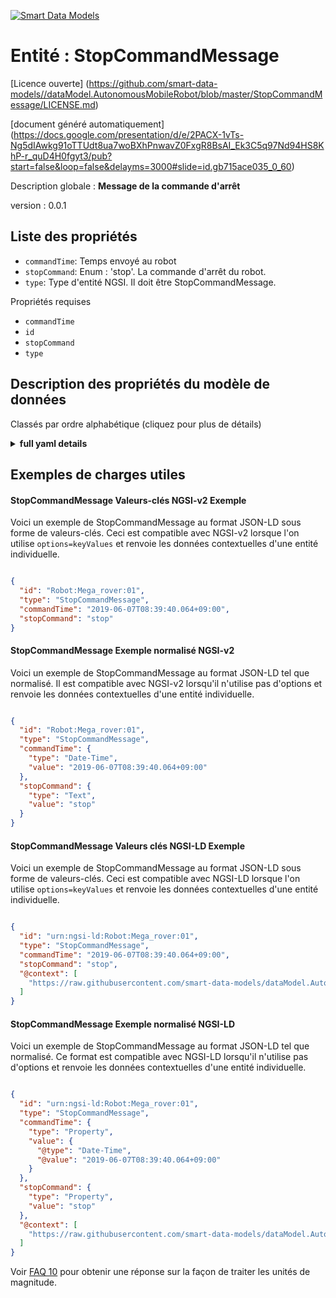 [![Smart Data Models](https://smartdatamodels.org/wp-content/uploads/2022/01/SmartDataModels_logo.png "Logo")](https://smartdatamodels.org)  
Entité : StopCommandMessage  
===========================  
[Licence ouverte] (https://github.com/smart-data-models//dataModel.AutonomousMobileRobot/blob/master/StopCommandMessage/LICENSE.md)  
[document généré automatiquement] (https://docs.google.com/presentation/d/e/2PACX-1vTs-Ng5dIAwkg91oTTUdt8ua7woBXhPnwavZ0FxgR8BsAI_Ek3C5q97Nd94HS8KhP-r_quD4H0fgyt3/pub?start=false&loop=false&delayms=3000#slide=id.gb715ace035_0_60)  
Description globale : **Message de la commande d'arrêt**  
version : 0.0.1  

## Liste des propriétés  

- `commandTime`: Temps envoyé au robot  - `stopCommand`: Enum : 'stop'. La commande d'arrêt du robot.  - `type`: Type d'entité NGSI. Il doit être StopCommandMessage.    
Propriétés requises  
- `commandTime`  - `id`  - `stopCommand`  - `type`  ## Description des propriétés du modèle de données  
Classés par ordre alphabétique (cliquez pour plus de détails)  
<details><summary><strong>full yaml details</strong></summary>    
```yaml  
StopCommandMessage:    
  description: 'Stop Command message'    
  properties:    
    commandTime:    
      description: 'Sent time to the robot'    
      format: date-time    
      type: string    
      x-ngsi:    
        type: Property    
    stopCommand:    
      description: 'Enum:''stop''. The stop command to the robot.'    
      enum:    
        - stop    
      type: string    
      x-ngsi:    
        type: Property    
    type:    
      description: 'NGSI Entity type. It has to be StopCommandMessage'    
      enum:    
        - StopCommandMessage    
      type: string    
      x-ngsi:    
        type: Property    
  required:    
    - id    
    - commandTime    
    - stopCommand    
    - type    
  type: object    
  x-derived-from: ""    
  x-disclaimer: 'Redistribution and use in source and binary forms, with or without modification, are permitted  provided that the license conditions are met. Copyleft (c) 2021 Contributors to Smart Data Models Program'    
  x-license-url: https://github.com/smart-data-models/dataModel.AutonomousMobileRobot/blob/master/StopCommandMessage/LICENSE.md    
  x-model-schema: https://smart-data-models.github.io/dataModel.AutonomousMobileRobot/StopCommandMessage/schema.json    
  x-model-tags: ""    
  x-version: 0.0.1    
```  
</details>    
## Exemples de charges utiles  
#### StopCommandMessage Valeurs-clés NGSI-v2 Exemple  
Voici un exemple de StopCommandMessage au format JSON-LD sous forme de valeurs-clés. Ceci est compatible avec NGSI-v2 lorsque l'on utilise `options=keyValues` et renvoie les données contextuelles d'une entité individuelle.  
```json  
{  
  "id": "Robot:Mega_rover:01",  
  "type": "StopCommandMessage",  
  "commandTime": "2019-06-07T08:39:40.064+09:00",  
  "stopCommand": "stop"  
}  
```  
#### StopCommandMessage Exemple normalisé NGSI-v2  
Voici un exemple de StopCommandMessage au format JSON-LD tel que normalisé. Il est compatible avec NGSI-v2 lorsqu'il n'utilise pas d'options et renvoie les données contextuelles d'une entité individuelle.  
```json  
{  
  "id": "Robot:Mega_rover:01",  
  "type": "StopCommandMessage",  
  "commandTime": {  
    "type": "Date-Time",  
    "value": "2019-06-07T08:39:40.064+09:00"  
  },  
  "stopCommand": {  
    "type": "Text",  
    "value": "stop"  
  }  
}  
```  
#### StopCommandMessage Valeurs clés NGSI-LD Exemple  
Voici un exemple de StopCommandMessage au format JSON-LD sous forme de valeurs-clés. Ceci est compatible avec NGSI-LD lorsque l'on utilise `options=keyValues` et renvoie les données contextuelles d'une entité individuelle.  
```json  
{  
  "id": "urn:ngsi-ld:Robot:Mega_rover:01",  
  "type": "StopCommandMessage",  
  "commandTime": "2019-06-07T08:39:40.064+09:00",  
  "stopCommand": "stop",  
  "@context": [  
    "https://raw.githubusercontent.com/smart-data-models/dataModel.AutonomousMobileRobot/master/context.jsonld"  
  ]  
}  
```  
#### StopCommandMessage Exemple normalisé NGSI-LD  
Voici un exemple de StopCommandMessage au format JSON-LD tel que normalisé. Ce format est compatible avec NGSI-LD lorsqu'il n'utilise pas d'options et renvoie les données contextuelles d'une entité individuelle.  
```json  
{  
  "id": "urn:ngsi-ld:Robot:Mega_rover:01",  
  "type": "StopCommandMessage",  
  "commandTime": {  
    "type": "Property",  
    "value": {  
      "@type": "Date-Time",  
      "@value": "2019-06-07T08:39:40.064+09:00"  
    }  
  },  
  "stopCommand": {  
    "type": "Property",  
    "value": "stop"  
  },  
  "@context": [  
    "https://raw.githubusercontent.com/smart-data-models/dataModel.AutonomousMobileRobot/master/context.jsonld"  
  ]  
}  
```  
Voir [FAQ 10](https://smartdatamodels.org/index.php/faqs/) pour obtenir une réponse sur la façon de traiter les unités de magnitude.  
